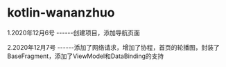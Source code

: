 # kotlin-wananzhuo
1.2020年12月6号 ------创建项目，添加导航页面 

2.2020年12月7号 ------添加了网络请求，增加了协程，首页的轮播图，封装了BaseFragment，添加了ViewModel和DataBinding的支持
